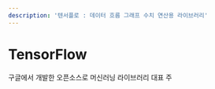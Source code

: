 ```yaml
---
description: '텐서플로 : 데이터 흐름 그래프 수치 연산용 라이브러리'
---
```


# TensorFlow

 구글에서 개발한 오픈소스로 머신러닝 라이브러리 대표 주

